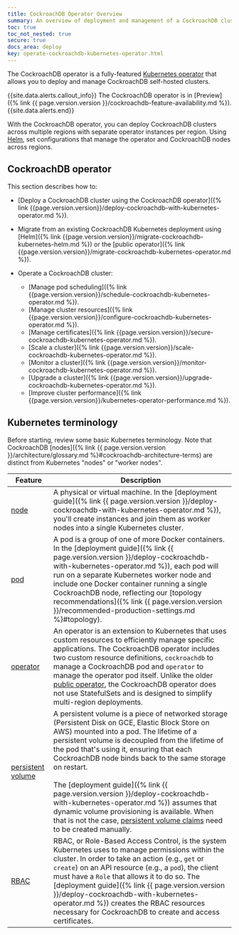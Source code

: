 ```yaml
---
title: CockroachDB Operator Overview
summary: An overview of deployment and management of a CockroachDB cluster using the CockroachDB operator with Kubernetes.
toc: true
toc_not_nested: true
secure: true
docs_area: deploy
key: operate-cockroachdb-kubernetes-operator.html
---
```


The CockroachDB operator is a fully-featured [Kubernetes operator](https://kubernetes.io/docs/concepts/extend-kubernetes/operator/) that allows you to deploy and manage CockroachDB self-hosted clusters.

{{site.data.alerts.callout_info}}
The CockroachDB operator is in [Preview]({% link {{ page.version.version }}/cockroachdb-feature-availability.md %}).
{{site.data.alerts.end}}

With the CockroachDB operator, you can deploy CockroachDB clusters across multiple regions with separate operator instances per region. Using [Helm](https://helm.sh/), set configurations that manage the operator and CockroachDB nodes across regions.

## CockroachDB operator

This section describes how to:

- [Deploy a CockroachDB cluster using the CockroachDB operator]({% link {{page.version.version}}/deploy-cockroachdb-with-kubernetes-operator.md %}).
- Migrate from an existing CockroachDB Kubernetes deployment using [Helm]({% link {{page.version.version}}/migrate-cockroachdb-kubernetes-helm.md %}) or the [public operator]({% link {{page.version.version}}/migrate-cockroachdb-kubernetes-operator.md %}).
- Operate a CockroachDB cluster:

    - [Manage pod scheduling]({% link {{page.version.version}}/schedule-cockroachdb-kubernetes-operator.md %}).
    - [Manage cluster resources]({% link {{page.version.version}}/configure-cockroachdb-kubernetes-operator.md %}).
    - [Manage certificates]({% link {{page.version.version}}/secure-cockroachdb-kubernetes-operator.md %}).
    - [Scale a cluster]({% link {{page.version.version}}/scale-cockroachdb-kubernetes-operator.md %}).
    - [Monitor a cluster]({% link {{page.version.version}}/monitor-cockroachdb-kubernetes-operator.md %}).
    - [Upgrade a cluster]({% link {{page.version.version}}/upgrade-cockroachdb-kubernetes-operator.md %}).
    - [Improve cluster performance]({% link {{page.version.version}}/kubernetes-operator-performance.md %}).

## Kubernetes terminology

Before starting, review some basic Kubernetes terminology. Note that CockroachDB [nodes]({% link {{ page.version.version }}/architecture/glossary.md %}#cockroachdb-architecture-terms) are distinct from Kubernetes "nodes" or "worker nodes".

Feature | Description
--------|------------
[node](https://kubernetes.io/docs/concepts/architecture/nodes/) | A physical or virtual machine. In the [deployment guide]({% link {{ page.version.version }}/deploy-cockroachdb-with-kubernetes-operator.md %}), you'll create instances and join them as worker nodes into a single Kubernetes cluster.
[pod](http://kubernetes.io/docs/user-guide/pods/) | A pod is a group of one of more Docker containers. In the [deployment guide]({% link {{ page.version.version }}/deploy-cockroachdb-with-kubernetes-operator.md %}), each pod will run on a separate Kubernetes worker node and include one Docker container running a single CockroachDB node, reflecting our [topology recommendations]({% link {{ page.version.version }}/recommended-production-settings.md %}#topology).
[operator](https://kubernetes.io/docs/concepts/extend-kubernetes/operator/) | An operator is an extension to Kubernetes that uses custom resources to efficiently manage specific applications. The CockroachDB operator includes two custom resource definitions, `cockroachdb` to manage a CockroachDB pod and `operator` to manage the operator pod itself. Unlike the older [public operator](https://github.com/cockroachdb/cockroach-operator), the CockroachDB operator does not use StatefulSets and is designed to simplify multi-region deployments.
[persistent volume](http://kubernetes.io/docs/user-guide/persistent-volumes/) | A persistent volume is a piece of networked storage (Persistent Disk on GCE, Elastic Block Store on AWS) mounted into a pod. The lifetime of a persistent volume is decoupled from the lifetime of the pod that's using it, ensuring that each CockroachDB node binds back to the same storage on restart.<br><br>The [deployment guide]({% link {{ page.version.version }}/deploy-cockroachdb-with-kubernetes-operator.md %}) assumes that dynamic volume provisioning is available. When that is not the case, [persistent volume claims](http://kubernetes.io/docs/user-guide/persistent-volumes/#persistentvolumeclaims) need to be created manually.
[RBAC](https://kubernetes.io/docs/reference/access-authn-authz/rbac/) | RBAC, or Role-Based Access Control, is the system Kubernetes uses to manage permissions within the cluster. In order to take an action (e.g., `get` or `create`) on an API resource (e.g., a `pod`), the client must have a `Role` that allows it to do so. The [deployment guide]({% link {{ page.version.version }}/deploy-cockroachdb-with-kubernetes-operator.md %}) creates the RBAC resources necessary for CockroachDB to create and access certificates.
